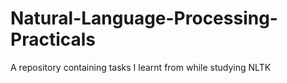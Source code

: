 # Natural-Language-Processing-Practicals
A repository containing tasks I learnt from while studying NLTK
